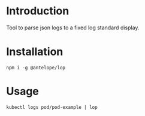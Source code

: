 
# Introduction

Tool to parse json logs to a fixed log standard display.

# Installation

```shell
npm i -g @antelope/lop
```

# Usage

```shell
kubectl logs pod/pod-example | lop
```

